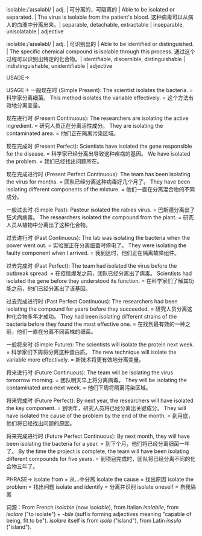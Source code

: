 isolable:/ˈaɪsələbl/ | adj. | 可分离的，可隔离的 |  Able to be isolated or separated. | The virus is isolable from the patient's blood.  这种病毒可以从病人的血液中分离出来。|  separable, detachable, extractable | inseparable, unisolatable | adjective

isolable:/ˈaɪsələbl/ | adj. | 可识别出的 | Able to be identified or distinguished. | The specific chemical compound is isolable through this process.  通过这个过程可以识别出特定的化合物。| identifiable, discernible, distinguishable | indistinguishable, unidentifiable | adjective


USAGE->

USAGE->
一般现在时 (Simple Present):
The scientist isolates the bacteria. = 科学家分离细菌。
This method isolates the variable effectively. = 这个方法有效地分离变量。

现在进行时 (Present Continuous):
The researchers are isolating the active ingredient. = 研究人员正在分离活性成分。
They are isolating the contaminated area. = 他们正在隔离污染区域。

现在完成时 (Present Perfect):
Scientists have isolated the gene responsible for the disease. = 科学家已经分离出导致这种疾病的基因。
We have isolated the problem. = 我们已经找出问题所在。

现在完成进行时 (Present Perfect Continuous):
The team has been isolating the virus for months. = 团队已经分离这种病毒好几个月了。
They have been isolating different components of the mixture. = 他们一直在分离混合物的不同成分。

一般过去时 (Simple Past):
Pasteur isolated the rabies virus. = 巴斯德分离出了狂犬病病毒。
The researchers isolated the compound from the plant. = 研究人员从植物中分离出了这种化合物。

过去进行时 (Past Continuous):
The lab was isolating the bacteria when the power went out. = 实验室正在分离细菌时停电了。
They were isolating the faulty component when I arrived. = 我到达时，他们正在隔离故障组件。

过去完成时 (Past Perfect):
The team had isolated the virus before the outbreak spread. = 在疫情爆发之前，团队已经分离出了病毒。
Scientists had isolated the gene before they understood its function. = 在科学家们了解其功能之前，他们已经分离出了该基因。

过去完成进行时 (Past Perfect Continuous):
The researchers had been isolating the compound for years before they succeeded. = 研究人员分离这种化合物多年才成功。
They had been isolating different strains of the bacteria before they found the most effective one. = 在找到最有效的一种之前，他们一直在分离不同菌株的细菌。

一般将来时 (Simple Future):
The scientists will isolate the protein next week. = 科学家们下周将分离这种蛋白质。
The new technique will isolate the variable more effectively. = 新技术将更有效地分离变量。

将来进行时 (Future Continuous):
The team will be isolating the virus tomorrow morning. = 团队明天早上将分离病毒。
They will be isolating the contaminated area next week. = 他们下周将隔离污染区域。

将来完成时 (Future Perfect):
By next year, the researchers will have isolated the key component. = 到明年，研究人员将已经分离出关键成分。
They will have isolated the cause of the problem by the end of the month. = 到月底，他们将已经找出问题的原因。

将来完成进行时 (Future Perfect Continuous):
By next month, they will have been isolating the bacteria for a year. = 到下个月，他们将已经分离细菌一年了。
By the time the project is complete, the team will have been isolating different compounds for five years. = 到项目完成时，团队将已经分离不同的化合物五年了。



PHRASE->
isolate from = 从...中分离
isolate the cause = 找出原因
isolate the problem = 找出问题
isolate and identify = 分离并识别
isolate oneself =  自我隔离


词源：From French *isolable* (now *isolable*), from Italian *isolabile*, from *isolare* ("to isolate") + *-bile* (suffix forming adjectives meaning "capable of being, fit to be").  *isolare* itself is from *isola* ("island"), from Latin *insula* ("island").
